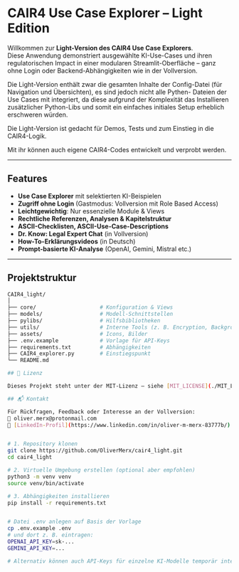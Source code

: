 # CAIR4 Use Case Explorer – Light Edition 

Willkommen zur **Light-Version des CAIR4 Use Case Explorers**.  
Diese Anwendung demonstriert ausgewählte KI-Use-Cases und ihren
regulatorischen Impact in einer modularen Streamlit-Oberfläche 
– ganz ohne Login oder Backend-Abhängigkeiten wie in der Vollversion.

Die Light-Version enthält zwar die gesamten Inhalte der Config-Datei
(für Navigation und Übersichten), es sind jedoch nicht alle Pythen-
Dateien der Use Cases mit integriert, da diese aufgrund der Komplexität
das Installieren zusätzlicher Python-Libs und somit ein einfaches 
initiales Setup erheblich erschweren würden. 

Die Light-Version ist gedacht für Demos, Tests und zum Einstieg in die CAIR4-Logik.

Mit ihr können auch eigene CAIR4-Codes entwickelt und verprobt werden. 

---

## Features

- **Use Case Explorer** mit selektierten KI-Beispielen
- **Zugriff ohne Login** (Gastmodus: Vollversion mit Role Based Access)
- **Leichtgewichtig**: Nur essenzielle Module & Views
- **Rechtliche Referenzen, Analysen & Kapitelstruktur**
- **ASCII-Checklisten, ASCII-Use-Case-Descriptions**
- **Dr. Know: Legal Expert Chat** (in Vollversion)
- **How-To-Erklärungsvideos** (in Deutsch)
- **Prompt-basierte KI-Analyse** (OpenAI, Gemini, Mistral etc.)

---

## Projektstruktur

```bash
CAIR4_light/
│
├── core/                    # Konfiguration & Views
├── models/                  # Modell-Schnittstellen
├── pylibs/                  # Hilfsbibliotheken
├── utils/                   # Interne Tools (z. B. Encryption, Backgrounds)
├── assets/                  # Icons, Bilder
├── .env.example             # Vorlage für API-Keys
├── requirements.txt         # Abhängigkeiten
├── CAIR4_explorer.py        # Einstiegspunkt
└── README.md                

## 📜 Lizenz

Dieses Projekt steht unter der MIT-Lizenz – siehe [MIT_LICENSE](./MIT_LICENSE).

## 📬 Kontakt

Für Rückfragen, Feedback oder Interesse an der Vollversion:  
📧 oliver.merx@protonmail.com  
🔗 [LinkedIn-Profil](https://www.linkedin.com/in/oliver-m-merx-83777b/)


# 1. Repository klonen
git clone https://github.com/OliverMerx/cair4_light.git
cd cair4_light

# 2. Virtuelle Umgebung erstellen (optional aber empfohlen)
python3 -m venv venv
source venv/bin/activate

# 3. Abhängigkeiten installieren
pip install -r requirements.txt


# Datei .env anlegen auf Basis der Vorlage
cp .env.example .env
# und dort z. B. eintragen:
OPENAI_API_KEY=sk-...
GEMINI_API_KEY=...

# Alternativ können auch API-Keys für einzelne KI-Modelle temporär integriert werden (home -> api-keys)
